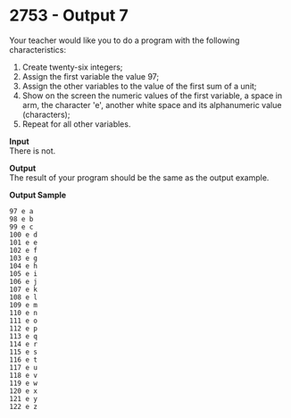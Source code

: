 # 2753 - Output 7

Your teacher would like you to do a program with the following characteristics:

1. Create twenty-six integers;
2. Assign the first variable the value 97;
3. Assign the other variables to the value of the first sum of a unit;
4. Show on the screen the numeric values of the first variable, a space in arm, the character 'e', another white space and its alphanumeric value (characters);
5. Repeat for all other variables.

**Input**<br>
There is not.

**Output**<br>
The result of your program should be the same as the output example.

**Output Sample**
```
97 e a
98 e b
99 e c
100 e d
101 e e
102 e f
103 e g
104 e h
105 e i
106 e j
107 e k
108 e l
109 e m
110 e n
111 e o
112 e p
113 e q
114 e r
115 e s
116 e t
117 e u
118 e v
119 e w
120 e x
121 e y
122 e z
```